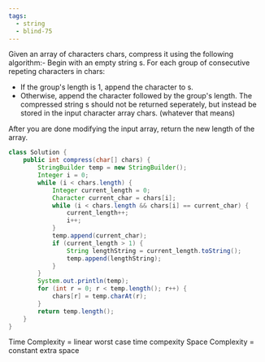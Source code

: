 ```yaml
---
tags:
  - string
  - blind-75
---
```


Given an array of characters chars, compress it using the following algorithm:-
Begin with an empty string s. For each group of consecutive repeting characters in chars:
- If the group's length is 1, append the character to s.
- Otherwise, append the character followed by the group's length.
The compressed string s should not be returned seperately, but instead be stored in the input character array chars. (whatever that means)

After you are done modifying the input array, return the new length of the array.

```java
class Solution {
	public int compress(char[] chars) {
		StringBuilder temp = new StringBuilder();
		Integer i = 0;
		while (i < chars.length) {
			Integer current_length = 0;
			Character current_char = chars[i];
			while (i < chars.length && chars[i] == current_char) {
				current_length++;
				i++;
			}
			temp.append(current_char);
			if (current_length > 1) {
				String lengthString = current_length.toString();
				temp.append(lengthString);
			}
		}
		System.out.println(temp);
		for (int r = 0; r < temp.length(); r++) {
			chars[r] = temp.charAt(r);
		}
		return temp.length();
	}
}
```
Time Complexity = linear worst case time compexity
Space Complexity = constant extra space
